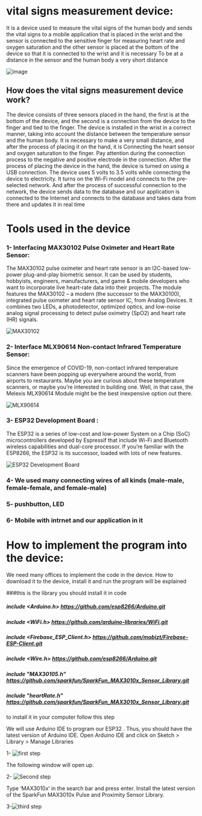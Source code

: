 # vital signs measurement device:
It is a device used to measure the vital signs of the human body and sends the vital signs to a mobile application that is placed in the wrist and the sensor is connected to the sensitive finger for measuring heart rate and oxygen saturation and the other sensor is placed at the bottom of the device so that it is connected to the wrist and it is necessary To be at a distance in the sensor and the human body a very short distance


![image](https://drive.google.com/uc?export=view&id=1ZjOVSpXta6PUTyWYOTmTVcgBm9e7COTE)


## How does the vital signs measurement device work?

The device consists of three sensors placed in the hand, the first is at the bottom of the device, and the second is a connection from the device to the finger and tied to the finger. The device is installed in the wrist in a correct manner, taking into account the distance between the temperature sensor and the human body. It is necessary to make a very small distance, and after the process of placing it on the hand, it is Connecting the heart sensor and oxygen saturation to the finger. Pay attention during the connection process to the negative and positive electrode in the connection. After the process of placing the device in the hand, the device is turned on using a USB connection. The device uses 5 volts to 3.5 volts while connecting the device to electricity. It turns on the Wi-Fi model and connects to the pre-selected network. And after the process of successful connection to the network, the device sends data to the database and our application is connected to the Internet and connects to the database and takes data from there and updates it in real time



# Tools used in the device
### 1-	Interfacing MAX30102 Pulse Oximeter and Heart Rate Sensor: 

The MAX30102 pulse oximeter and heart rate sensor is an I2C-based low-power plug-and-play biometric sensor. It can be used by students, hobbyists, engineers, manufacturers, and game & mobile developers who want to incorporate live heart-rate data into their projects.
The module features the MAX30102 – a modern (the successor to the MAX30100), integrated pulse oximeter and heart rate sensor IC, from Analog Devices. It combines two LEDs, a photodetector, optimized optics, and low-noise analog signal processing to detect pulse oximetry (SpO2) and heart rate (HR) signals.


![MAX30102](https://lastminuteengineers.b-cdn.net/wp-content/uploads/arduino/MAX30102-Module-Hardware-Overview-IC-and-LEDs.jpg)
 
 
 ### 2- Interface MLX90614 Non-contact Infrared Temperature Sensor: 
 
 Since the emergence of COVID-19, non-contact infrared temperature scanners have been popping up everywhere around the world, from airports to restaurants. Maybe you are curious about these temperature scanners, or maybe you’re interested in building one. Well, in that case, the Melexis MLX90614 Module might be the best inexpensive option out there.
 
 
 ![MLX90614](https://lastminuteengineers.b-cdn.net/wp-content/uploads/arduino/MLX90614-Module-Hardware-Overview.jpg)



### 3- ESP32 Development Board :

The ESP32 is a series of low-cost and low-power System on a Chip (SoC) microcontrollers developed by Espressif that include Wi-Fi and Bluetooth wireless capabilities and dual-core processor. If you’re familiar with the ESP8266, the ESP32 is its successor, loaded with lots of new features.

![ESP32 Development Board](https://circuitdigest.com/sites/default/files/inlineimages/u/ESP32-module.png)


### 4- We used many connecting wires of all kinds (male-male, female-female, and female-male)


### 5- pushbutton, LED

### 6- Mobile with intrnet and our application in it 

# How to implement the program into the device:
We need many offices to implement the code in the device.
How to download it to the device, install it and run the program will be explained

###this is the library you should install it in code 
##### include <Arduino.h>  https://github.com/esp8266/Arduino.git
##### include <WiFi.h> https://github.com/arduino-libraries/WiFi.git
##### include <Firebase_ESP_Client.h>  https://github.com/mobizt/Firebase-ESP-Client.git
##### include <Wire.h> https://github.com/esp8266/Arduino.git
##### include "MAX30105.h" https://github.com/sparkfun/SparkFun_MAX3010x_Sensor_Library.git
##### include "heartRate.h" https://github.com/sparkfun/SparkFun_MAX3010x_Sensor_Library.git

to install it in your computer  follow this step 

We will use Arduino IDE to program our ESP32 . Thus, you should have the latest version of Arduino IDE. Open Arduino IDE and click on Sketch > Library > Manage Libraries


1- ![first step](https://microcontrollerslab.com/wp-content/uploads/2021/05/MPU-6050-Install-library.jpg)


The following window will open up.


2- ![Second step](https://microcontrollerslab.com/wp-content/uploads/2021/05/search-library-Arduino-IDE.jpg)


Type ‘MAX3010x’ in the search bar and press enter. Install the latest version of the SparkFun MAX3010x Pulse and Proximity Sensor Library.


3-![third step](https://microcontrollerslab.com/wp-content/uploads/2022/04/Install-MAX30102-Library.jpg)



